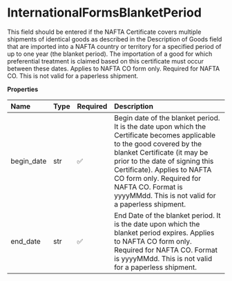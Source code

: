 # InternationalFormsBlanketPeriod

This field should be entered if the NAFTA Certificate covers multiple shipments of identical goods as described in the Description of Goods field that are imported into a NAFTA country or territory for a specified period of up to one year (the blanket period). The importation of a good for which preferential treatment is claimed based on this certificate must occur between these dates. Applies to NAFTA CO form only. Required for NAFTA CO. This is not valid for a paperless shipment.

**Properties**

| Name       | Type | Required | Description                                                                                                                                                                                                                                                                                                                    |
| :--------- | :--- | :------- | :----------------------------------------------------------------------------------------------------------------------------------------------------------------------------------------------------------------------------------------------------------------------------------------------------------------------------- |
| begin_date | str  | ✅       | Begin date of the blanket period. It is the date upon which the Certificate becomes applicable to the good covered by the blanket Certificate (it may be prior to the date of signing this Certificate). Applies to NAFTA CO form only. Required for NAFTA CO. Format is yyyyMMdd. This is not valid for a paperless shipment. |
| end_date   | str  | ✅       | End Date of the blanket period. It is the date upon which the blanket period expires. Applies to NAFTA CO form only. Required for NAFTA CO. Format is yyyyMMdd. This is not valid for a paperless shipment.                                                                                                                    |

<!-- This file was generated by liblab | https://liblab.com/ -->
